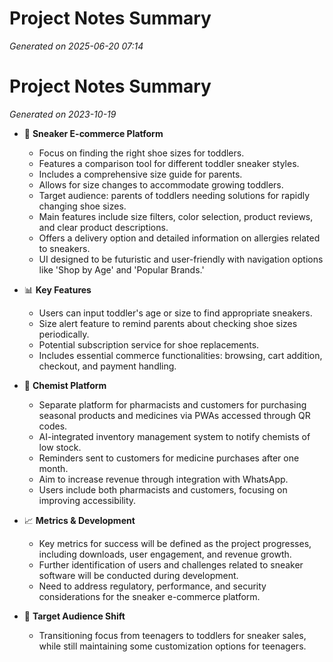 # Project Notes Summary

*Generated on 2025-06-20 07:14*

# Project Notes Summary

*Generated on 2023-10-19*

- 👟 **Sneaker E-commerce Platform**
  - Focus on finding the right shoe sizes for toddlers.
  - Features a comparison tool for different toddler sneaker styles.
  - Includes a comprehensive size guide for parents.
  - Allows for size changes to accommodate growing toddlers.
  - Target audience: parents of toddlers needing solutions for rapidly changing shoe sizes.
  - Main features include size filters, color selection, product reviews, and clear product descriptions.
  - Offers a delivery option and detailed information on allergies related to sneakers.
  - UI designed to be futuristic and user-friendly with navigation options like 'Shop by Age' and 'Popular Brands.'

- 📊 **Key Features**
  - Users can input toddler's age or size to find appropriate sneakers.
  - Size alert feature to remind parents about checking shoe sizes periodically.
  - Potential subscription service for shoe replacements.
  - Includes essential commerce functionalities: browsing, cart addition, checkout, and payment handling.

- 🧪 **Chemist Platform**
  - Separate platform for pharmacists and customers for purchasing seasonal products and medicines via PWAs accessed through QR codes.
  - AI-integrated inventory management system to notify chemists of low stock.
  - Reminders sent to customers for medicine purchases after one month.
  - Aim to increase revenue through integration with WhatsApp.
  - Users include both pharmacists and customers, focusing on improving accessibility.

- 📈 **Metrics & Development**
  - Key metrics for success will be defined as the project progresses, including downloads, user engagement, and revenue growth.
  - Further identification of users and challenges related to sneaker software will be conducted during development.
  - Need to address regulatory, performance, and security considerations for the sneaker e-commerce platform.

- 🎯 **Target Audience Shift**
  - Transitioning focus from teenagers to toddlers for sneaker sales, while still maintaining some customization options for teenagers.
